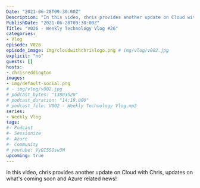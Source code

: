 ```yaml
---
Date: "2021-06-28T09:30:00Z"
Description: "In this video, chris provides another update on Cloud with Chris, updates on what's coming soon and Azure related news!"
PublishDate: "2021-06-28T09:30:00Z"
Title: "V026 - Weekly Technology Vlog #26"
categories:
- Vlog
episode: V026
episode_image: img/cloudwithchrislogo.png # img/vlog/v002.jpg
explicit: "no"
guests: []
hosts:
- chrisreddington
images:
- img/default-social.png
# - img/vlog/v002.jpg
# podcast_bytes: "13803520"
# podcast_duration: "14:19.000"
# podcast_file: V002 - Weekly Technology Vlog.mp3
series:
- Weekly Vlog
tags:
#- Podcast
#- Sessionize
#- Azure
#- Community
# youtube: VyQI5SOsw3M
upcoming: true
---
```

In this video, chris provides another update on Cloud with Chris, updates on what's coming soon and Azure related news!